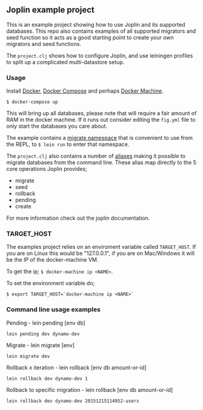 ## Joplin example project

This is an example project showing how to use Joplin and its supported databases. This repo also contains examples of all supported migrators and seed function so it acts as a good starting point to create your own migrators and seed functions.

The `project.clj` shows how to configure Joplin, and use leiningen profiles to split up a complicated multi-datastore setup.

### Usage

Install [Docker](http://docker.io), [Docker Compose](https://docs.docker.com/compose/) and perhaps [Docker Machine](https://docs.docker.com/machine/).

`$ docker-compose up`

This will bring up all databases, please note that will require a fair amount of RAM in the docker machine. If it runs out consider editing the `fig.yml` file to only start the databases you care about.

The example contains a [migrate namespace](https://github.com/juxt/joplin/blob/master/example/src/migrate.clj) that is convenient to use from the REPL, to `$ lein run` to enter that namespace.

The `project.clj` also contains a number of [aliases](https://github.com/juxt/joplin/blob/master/example/project.clj#L14) making it possible to migrate databases from the command line.
These alias map directly to the 5 core operations Joplin provides;
* migrate
* seed
* rollback
* pending
* create

For more information check out the joplin documentation.

### TARGET_HOST

The examples project relies on an enviroment variable called `TARGET_HOST`. If you are on Linux this would be "127.0.0.1", if you are on Mac/Windows it will be the IP of the docker-machine VM.

To get the ip;
`$ docker-machine ip <NAME>`.

To set the environment variable do;

```
$ export TARGET_HOST=`docker-machine ip <NAME>`
```

### Command line usage examples

Pending - lein pending [env db]
```
lein pending dev dynamo-dev
```

Migrate - lein migrate [env]
```
lein migrate dev
```

Rollback x iteration - lein rollback [env db amount-or-id]
```
lein rollback dev dynamo-dev 1
```
Rollback to specific migration - lein rollback [env db amount-or-id]
```
lein rollback dev dynamo-dev 20151215114952-users
